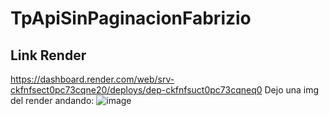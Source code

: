 # TpApiSinPaginacionFabrizio

## Link Render
https://dashboard.render.com/web/srv-ckfnfsect0pc73cqne20/deploys/dep-ckfnfsuct0pc73cqneq0
Dejo una img del render andando:
![image](https://github.com/Fabrixx19/TpApiSinPaginacionFabrizio/assets/143529524/7ad90c33-43c3-4c13-b6b2-3b2ef894f8de)

